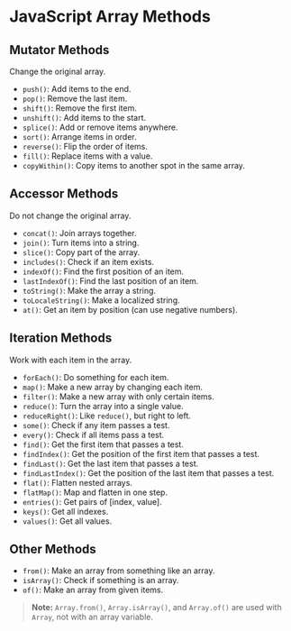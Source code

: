 # JavaScript Array Methods

## Mutator Methods
Change the original array.

- `push()`: Add items to the end.
- `pop()`: Remove the last item.
- `shift()`: Remove the first item.
- `unshift()`: Add items to the start.
- `splice()`: Add or remove items anywhere.
- `sort()`: Arrange items in order.
- `reverse()`: Flip the order of items.
- `fill()`: Replace items with a value.
- `copyWithin()`: Copy items to another spot in the same array.

## Accessor Methods
Do not change the original array.

- `concat()`: Join arrays together.
- `join()`: Turn items into a string.
- `slice()`: Copy part of the array.
- `includes()`: Check if an item exists.
- `indexOf()`: Find the first position of an item.
- `lastIndexOf()`: Find the last position of an item.
- `toString()`: Make the array a string.
- `toLocaleString()`: Make a localized string.
- `at()`: Get an item by position (can use negative numbers).

## Iteration Methods
Work with each item in the array.

- `forEach()`: Do something for each item.
- `map()`: Make a new array by changing each item.
- `filter()`: Make a new array with only certain items.
- `reduce()`: Turn the array into a single value.
- `reduceRight()`: Like `reduce()`, but right to left.
- `some()`: Check if any item passes a test.
- `every()`: Check if all items pass a test.
- `find()`: Get the first item that passes a test.
- `findIndex()`: Get the position of the first item that passes a test.
- `findLast()`: Get the last item that passes a test.
- `findLastIndex()`: Get the position of the last item that passes a test.
- `flat()`: Flatten nested arrays.
- `flatMap()`: Map and flatten in one step.
- `entries()`: Get pairs of [index, value].
- `keys()`: Get all indexes.
- `values()`: Get all values.

## Other Methods

- `from()`: Make an array from something like an array.
- `isArray()`: Check if something is an array.
- `of()`: Make an array from given items.

> **Note:** `Array.from()`, `Array.isArray()`, and `Array.of()` are used with `Array`, not with an array variable.
